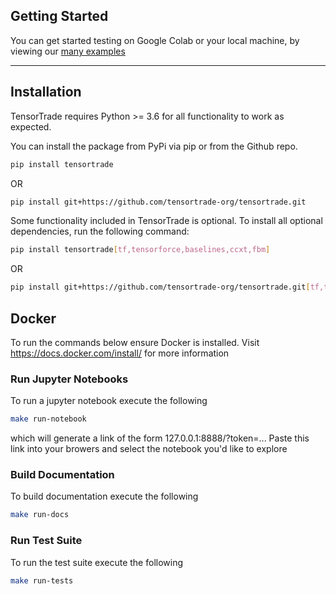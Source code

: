 ## Getting Started

You can get started testing on Google Colab or your local machine, by viewing our [many examples](https://github.com/notadamking/tensortrade/tree/master/examples)

---

## Installation

TensorTrade requires Python >= 3.6 for all functionality to work as expected.

You can install the package from PyPi via pip or from the Github repo.

```bash
pip install tensortrade
```

OR

```bash
pip install git+https://github.com/tensortrade-org/tensortrade.git
```

Some functionality included in TensorTrade is optional. To install all optional dependencies, run the following command:

```bash
pip install tensortrade[tf,tensorforce,baselines,ccxt,fbm]
```

OR

```bash
pip install git+https://github.com/tensortrade-org/tensortrade.git[tf,tensorforce,baselines,ccxt,fbm]
```


## Docker
  
To run the commands below ensure Docker is installed. Visit https://docs.docker.com/install/ for more information

### Run Jupyter Notebooks

To run a jupyter notebook execute the following

```bash
make run-notebook
```

which will generate a link of the form 127.0.0.1:8888/?token=... Paste this link into your browers and select the notebook you'd like to explore


### Build Documentation

To build documentation execute the following
```bash
make run-docs
```

### Run Test Suite

To run the test suite execute the following
```bash
make run-tests
```
